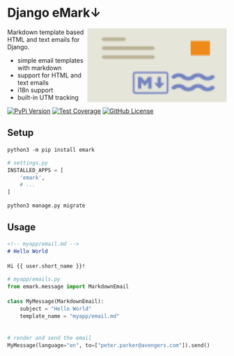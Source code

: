 # Django eMark↓

<img alt="emark logo: envelope with markdown stamp" src="https://raw.githubusercontent.com/voiio/emark/main/emark-logo.svg" width="320" height="170" align="right">

Markdown template based HTML and text emails for Django.

* simple email templates with markdown
* support for HTML and text emails
* i18n support
* built-in UTM tracking

[![PyPi Version](https://img.shields.io/pypi/v/emark.svg)](https://pypi.python.org/pypi/emark/)
[![Test Coverage](https://codecov.io/gh/voiio/emark/branch/main/graph/badge.svg)](https://codecov.io/gh/voiio/emark)
[![GitHub License](https://img.shields.io/github/license/voiio/emark)](https://raw.githubusercontent.com/voiio/emark/master/LICENSE)

## Setup

```shell
python3 -m pip install emark
```

```python
# settings.py
INSTALLED_APPS = [
    'emark',
    # ...
]
```

```shell
python3 manage.py migrate
```

## Usage

```markdown
<!-- myapp/email.md -->
# Hello World

Hi {{ user.short_name }}!
```

```python
# myapp/emails.py
from emark.message import MarkdownEmail

class MyMessage(MarkdownEmail):
    subject = "Hello World"
    template_name = "myapp/email.md"


# render and send the email
MyMessage(language="en", to=["peter.parker@avengers.com"]).send()
```

